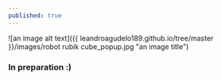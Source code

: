 ```yaml
---
published: true
---
```

![an image alt text]({{ leandroagudelo189.github.io/tree/master }}/images/robot rubik cube_popup.jpg "an image title")


### In preparation :)
